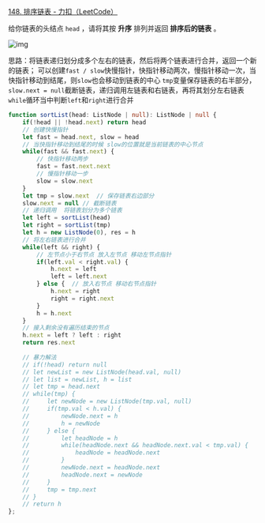 [148. 排序链表 - 力扣（LeetCode）](https://leetcode.cn/problems/sort-list/)

给你链表的头结点 `head` ，请将其按 **升序** 排列并返回 **排序后的链表** 。

![img](https://assets.leetcode.com/uploads/2020/09/14/sort_list_1.jpg)

思路：将链表递归划分成多个左右的链表，然后将两个链表进行合并，返回一个新的链表；
可以创建`fast / slow`快慢指针，快指针移动两次，慢指针移动一次，当快指针移动到结尾，则`slow`也会移动到链表的中心
`tmp`变量保存链表的右半部分，`slow.next = null`截断链表，递归调用左链表和右链表，再将其划分左右链表
`while`循环当中判断`left`和`right`进行合并 

```typescript
function sortList(head: ListNode | null): ListNode | null {
    if(!head || !head.next) return head
    // 创建快慢指针  
    let fast = head.next, slow = head
    // 当快指针移动到结尾的时候 slow的位置就是当前链表的中心节点
    while(fast && fast.next) {
        // 快指针移动两步
        fast = fast.next.next
        // 慢指针移动一步
        slow = slow.next
    }
    let tmp = slow.next  // 保存链表右边部分
    slow.next = null // 截断链表
    // 递归调用  将链表划分为多个链表
    let left = sortList(head)
    let right = sortList(tmp)
    let h = new ListNode(0), res = h
    // 将左右链表进行合并
    while(left && right) {
        // 左节点小于右节点 放入左节点 移动左节点指针
        if(left.val < right.val) {
            h.next = left
            left = left.next
        } else {  // 放入右节点 移动右节点指针
            h.next = right
            right = right.next
        }
        h = h.next
    }
    // 接入剩余没有遍历结束的节点
    h.next = left ? left : right
    return res.next
	
  	// 暴力解法
    // if(!head) return null
    // let newList = new ListNode(head.val, null)
    // let list = newList, h = list
    // let tmp = head.next
    // while(tmp) {
    //     let newNode = new ListNode(tmp.val, null)
    //     if(tmp.val < h.val) {
    //         newNode.next = h
    //         h = newNode
    //     } else {
    //         let headNode = h
    //         while(headNode.next && headNode.next.val < tmp.val) {
    //             headNode = headNode.next
    //         }
    //         newNode.next = headNode.next
    //         headNode.next = newNode
    //     }
    //     tmp = tmp.next
    // }
    // return h
};
```

